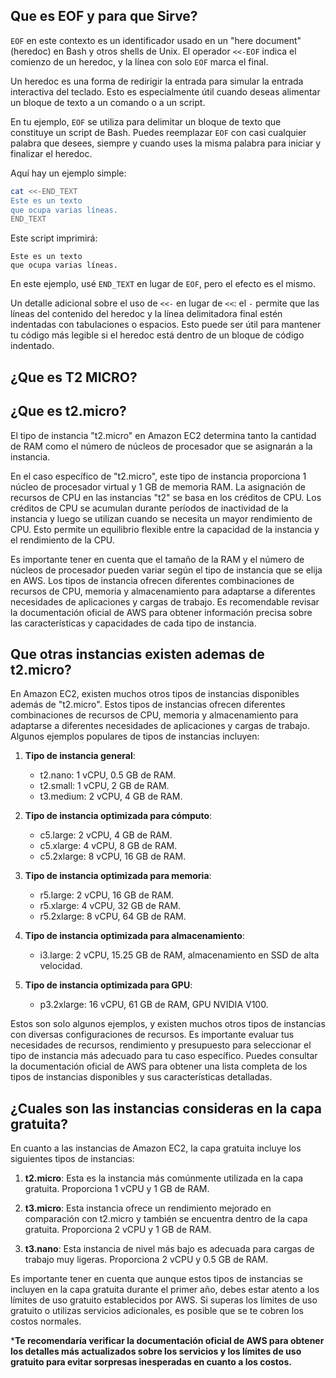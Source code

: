 ## Que es EOF y para que Sirve?

`EOF` en este contexto es un identificador usado en un "here document" (heredoc) en Bash y otros shells de Unix. El operador `<<-EOF` indica el comienzo de un heredoc, y la línea con solo `EOF` marca el final. 

Un heredoc es una forma de redirigir la entrada para simular la entrada interactiva del teclado. Esto es especialmente útil cuando deseas alimentar un bloque de texto a un comando o a un script. 

En tu ejemplo, `EOF` se utiliza para delimitar un bloque de texto que constituye un script de Bash. Puedes reemplazar `EOF` con casi cualquier palabra que desees, siempre y cuando uses la misma palabra para iniciar y finalizar el heredoc.

Aquí hay un ejemplo simple:

```bash
cat <<-END_TEXT
Este es un texto
que ocupa varias líneas.
END_TEXT
```

Este script imprimirá:

```
Este es un texto
que ocupa varias líneas.
```

En este ejemplo, usé `END_TEXT` en lugar de `EOF`, pero el efecto es el mismo.

Un detalle adicional sobre el uso de `<<-` en lugar de `<<`: el `-` permite que las líneas del contenido del heredoc y la línea delimitadora final estén indentadas con tabulaciones o espacios. Esto puede ser útil para mantener tu código más legible si el heredoc está dentro de un bloque de código indentado.



## ¿Que es T2 MICRO?

## ¿Que es t2.micro?

El tipo de instancia "t2.micro" en Amazon EC2 determina tanto la cantidad de RAM como el número de núcleos de procesador que se asignarán a la instancia.

En el caso específico de "t2.micro", este tipo de instancia proporciona 1 núcleo de procesador virtual y 1 GB de memoria RAM. La asignación de recursos de CPU en las instancias "t2" se basa en los créditos de CPU. Los créditos de CPU se acumulan durante períodos de inactividad de la instancia y luego se utilizan cuando se necesita un mayor rendimiento de CPU. Esto permite un equilibrio flexible entre la capacidad de la instancia y el rendimiento de la CPU.

Es importante tener en cuenta que el tamaño de la RAM y el número de núcleos de procesador pueden variar según el tipo de instancia que se elija en AWS. Los tipos de instancia ofrecen diferentes combinaciones de recursos de CPU, memoria y almacenamiento para adaptarse a diferentes necesidades de aplicaciones y cargas de trabajo. Es recomendable revisar la documentación oficial de AWS para obtener información precisa sobre las características y capacidades de cada tipo de instancia.

## Que otras instancias existen ademas de t2.micro?

En Amazon EC2, existen muchos otros tipos de instancias disponibles además de "t2.micro". Estos tipos de instancias ofrecen diferentes combinaciones de recursos de CPU, memoria y almacenamiento para adaptarse a diferentes necesidades de aplicaciones y cargas de trabajo. Algunos ejemplos populares de tipos de instancias incluyen:

1. **Tipo de instancia general**: 
   - t2.nano: 1 vCPU, 0.5 GB de RAM.
   - t2.small: 1 vCPU, 2 GB de RAM.
   - t3.medium: 2 vCPU, 4 GB de RAM.

2. **Tipo de instancia optimizada para cómputo**:
   - c5.large: 2 vCPU, 4 GB de RAM.
   - c5.xlarge: 4 vCPU, 8 GB de RAM.
   - c5.2xlarge: 8 vCPU, 16 GB de RAM.

3. **Tipo de instancia optimizada para memoria**:
   - r5.large: 2 vCPU, 16 GB de RAM.
   - r5.xlarge: 4 vCPU, 32 GB de RAM.
   - r5.2xlarge: 8 vCPU, 64 GB de RAM.

4. **Tipo de instancia optimizada para almacenamiento**:
   - i3.large: 2 vCPU, 15.25 GB de RAM, almacenamiento en SSD de alta velocidad.

5. **Tipo de instancia optimizada para GPU**:
   - p3.2xlarge: 16 vCPU, 61 GB de RAM, GPU NVIDIA V100.

Estos son solo algunos ejemplos, y existen muchos otros tipos de instancias con diversas configuraciones de recursos. Es importante evaluar tus necesidades de recursos, rendimiento y presupuesto para seleccionar el tipo de instancia más adecuado para tu caso específico. Puedes consultar la documentación oficial de AWS para obtener una lista completa de los tipos de instancias disponibles y sus características detalladas.

## ¿Cuales son las instancias consideras en la capa gratuita?

En cuanto a las instancias de Amazon EC2, la capa gratuita incluye los siguientes tipos de instancias:

1. **t2.micro**: Esta es la instancia más comúnmente utilizada en la capa gratuita. Proporciona 1 vCPU y 1 GB de RAM.

2. **t3.micro**: Esta instancia ofrece un rendimiento mejorado en comparación con t2.micro y también se encuentra dentro de la capa gratuita. Proporciona 2 vCPU y 1 GB de RAM.

3. **t3.nano**: Esta instancia de nivel más bajo es adecuada para cargas de trabajo muy ligeras. Proporciona 2 vCPU y 0.5 GB de RAM.

Es importante tener en cuenta que aunque estos tipos de instancias se incluyen en la capa gratuita durante el primer año, debes estar atento a los límites de uso gratuito establecidos por AWS. Si superas los límites de uso gratuito o utilizas servicios adicionales, es posible que se te cobren los costos normales.

***Te recomendaría verificar la documentación oficial de AWS para obtener los detalles más actualizados sobre los servicios y los límites de uso gratuito para evitar sorpresas inesperadas en cuanto a los costos.**